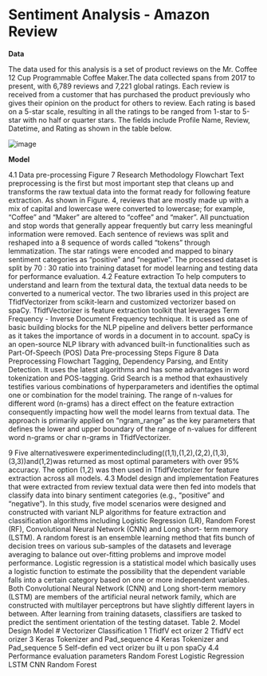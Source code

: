 # Sentiment Analysis - Amazon Review

**Data**

The data used for this analysis is a set of product reviews on the Mr. Coffee 12 Cup Programmable Coffee Maker.The data collected spans from 2017 to present, with 6,789 reviews and 7,221 global ratings. Each review is received from a customer that has purchased the product previously who gives their opinion on the product for others to review. Each rating is based on a 5-star scale, resulting in all the ratings to be ranged from 1-star to 5-star with no half or quarter stars. The fields include Profile Name, Review, Datetime, and Rating as shown in the table below.

![image](https://user-images.githubusercontent.com/43327902/147958242-1cb6bff0-bc28-4c1f-b0a2-7f392c236547.png)


**Model**


4.1 Data pre-processing
Figure 7 Research Methodology Flowchart
Text preprocessing is the first but most important step that cleans up and transforms the raw textual data into the format ready for following feature extraction. As shown in Figure. 4, reviews that are mostly made up with a mix of capital and lowercase were converted to lowercase; for example, “Coffee” and “Maker” are altered to “coffee” and “maker”. All punctuation and stop words that generally appear frequently but carry less meaningful information were removed. Each sentence of reviews was split and reshaped into a
8
 sequence of words called “tokens” through lemmatization. The star ratings were encoded and mapped to
 binary sentiment categories as “positive” and “negative”. The processed dataset is split by 70 : 30 ratio into training dataset for model learning and testing data for performance evaluation.
 4.2 Feature extraction
To help computers to understand and learn from the textural data, the textual data needs to be converted to a numerical vector. The two libraries used in this project are TfidfVectorizer from scikit-learn and
 customized vectorizer based on spaCy. TfidfVectorizer is feature extraction toolkit that leverages Term Frequency - Inverse Document Frequency technique. It is used as one of basic building blocks for the NLP
 pipeline and delivers better performance as it takes the importance of words in a document in to account. spaCy is an open-source NLP library with advanced built-in functionalities such as Part-Of-Speech (POS)
 Data Pre-processing Steps
 Figure 8 Data Preprocessing Flowchart
Tagging, Dependency Parsing, and Entity Detection. It uses the latest algorithms and has some advantages in word tokenization and POS-tagging.
Grid Search is a method that exhaustively testifies various combinations of hyperparameters and identifies
 the optimal one or combination for the model training. The range of n-values for different word (n-grams) has a direct effect on the feature extraction consequently impacting how well the model learns from textual data. The approach is primarily applied on “ngram_range” as the key parameters that defines the lower and upper boundary of the range of n-values for different word n-grams or char n-grams in TfidfVectorizer.

9
Five alternativeswere experimentedincluding((1,1),(1,2),(2,2),(1,3),(3,3))and(1,2)was
returned as most optimal parameters with over 95% accuracy. The option (1,2) was then used in TfidfVectorizer for feature extraction across all models.
4.3 Model design and implementation
Features that were extracted from review textual data were then fed into models that classify data into binary sentiment categories (e.g., “positive” and “negative”). In this study, five model scenarios were designed
and constructed with variant NLP algorithms for feature extraction and classification algorithms including Logistic Regression (LR), Random Forest (RF), Convolutional Neural Network (CNN) and Long short-
term memory (LSTM).
A random forest is an ensemble learning method that fits bunch of decision trees on various sub-samples of the datasets and leverage averaging to balance out over-fitting problems and improve model
performance. Logistic regression is a statistical model which basically uses a logistic function to estimate the possibility that the dependent variable falls into a certain category based on one or more independent
variables. Both Convolutional Neural Network (CNN) and Long short-term memory (LSTM) are members of the artificial neural network family, which are constructed with multilayer perceptrons but have slightly different layers in between. After learning from training datasets, classifiers are tasked to predict the
sentiment orientation of the testing dataset.
Table 2. Model Design
Model #
Vectorizer
Classification
1 TfidfV ect orizer
2 TfidfV ect orizer
3 Keras Tokenizer and Pad_sequence
4 Keras Tokenizer and Pad_sequence
5 Self-defin ed vect orizer bu ilt u pon spaCy
4.4 Performance evaluation parameters
Random Forest Logistic Regression LSTM
CNN
Random Forest
